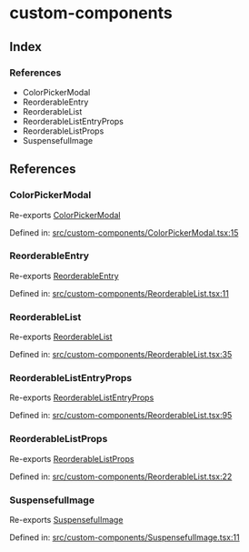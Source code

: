 # custom-components

## Index

### References

- ColorPickerModal
- ReorderableEntry
- ReorderableList
- ReorderableListEntryProps
- ReorderableListProps
- SuspensefulImage

## References

### ColorPickerModal

Re-exports [ColorPickerModal](ColorPickerModal#colorpickermodal)

Defined in:  [src/custom-components/ColorPickerModal.tsx:15](https://github.com/SteamDeckHomebrew/decky-frontend-lib/blob/-/src/custom-components/ColorPickerModal.tsx#L15)

### ReorderableEntry

Re-exports [ReorderableEntry](ReorderableList#reorderableentry)

Defined in:  [src/custom-components/ReorderableList.tsx:11](https://github.com/SteamDeckHomebrew/decky-frontend-lib/blob/-/src/custom-components/ReorderableList.tsx#L11)

### ReorderableList

Re-exports [ReorderableList](ReorderableList#reorderablelist)

Defined in:  [src/custom-components/ReorderableList.tsx:35](https://github.com/SteamDeckHomebrew/decky-frontend-lib/blob/-/src/custom-components/ReorderableList.tsx#L35)

### ReorderableListEntryProps

Re-exports [ReorderableListEntryProps](ReorderableList#reorderablelistentryprops)

Defined in:  [src/custom-components/ReorderableList.tsx:95](https://github.com/SteamDeckHomebrew/decky-frontend-lib/blob/-/src/custom-components/ReorderableList.tsx#L95)

### ReorderableListProps

Re-exports [ReorderableListProps](ReorderableList#reorderablelistprops)

Defined in:  [src/custom-components/ReorderableList.tsx:22](https://github.com/SteamDeckHomebrew/decky-frontend-lib/blob/-/src/custom-components/ReorderableList.tsx#L22)

### SuspensefulImage

Re-exports [SuspensefulImage](SuspensefulImage#suspensefulimage)

Defined in:  [src/custom-components/SuspensefulImage.tsx:11](https://github.com/SteamDeckHomebrew/decky-frontend-lib/blob/-/src/custom-components/SuspensefulImage.tsx#L11)
